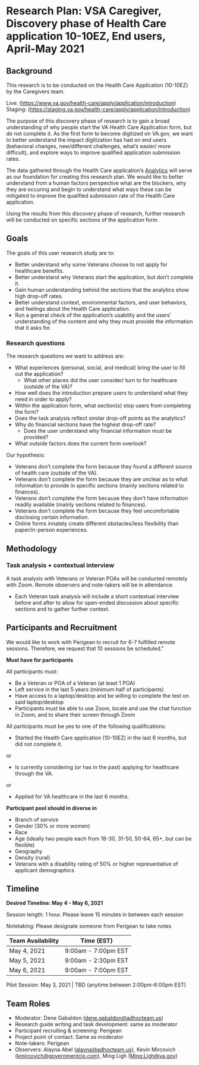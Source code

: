 # Research Plan: VSA Caregiver, Discovery phase of Health Care application 10-10EZ, End users, April-May 2021

## Background

This research is to be conducted on the Health Care Application (10-10EZ) by the Caregivers team.

Live: (https://www.va.gov/health-care/apply/application/introduction)
Staging: (https://staging.va.gov/health-care/apply/application/introduction)

The purpose of this discovery phase of research is to gain a broad understanding of why people start the VA Health Care Application form, but do not complete it. As the first form to become digitized on VA.gov, we want to better understand the impact digitization has had on end users (behavioral changes, new/different challenges, what’s easier/ more difficult), and explore ways to improve qualified application submission rates.

The data gathered through the Health Care application’s [Analytics](https://docs.google.com/presentation/d/1HDGBx-whUrSArDLf8OP_-65lCMPi36h0ihHPA3XqmIk/edit#slide=id.p1) will serve as our foundation for creating this research plan. We would like to better understand from a human factors perspective what are the blockers, why they are occuring and begin to understand what ways these can be mitigated to improve the qualified submission rate of the Health Care application.

Using the results from this discovery phase of research, further research will be conducted on specific sections of the application form.



## Goals

The goals of this user research study are to: 

- Better understand why some Veterans choose to not apply for healthcare benefits.
- Better understand why Veterans start the application, but don’t complete it.
- Gain human understanding behind the sections that the analytics show high drop-off rates.
- Better understand context, environmental factors, and user behaviors, and feelings about the Health Care application.
- Run a general check of the application’s usability and the users’ understanding of the content and why they must provide the information that it asks for.



### Research questions

The research questions we want to address are: 

- What experiences (personal, social, and medical) bring the user to fill out the application?
  - What other places did the user consider/ turn to for healthcare (outside of the VA)?
- How well does the introduction prepare users to understand what they need in order to apply?
- Within the application form, what section(s) stop users from completing the form?
- Does the task analysis reflect similar drop-off points as the analytics?
- Why do financial sections have the highest drop-off rate?
  - Does the user understand why financial information must be provided?
- What outside factors does the current form overlook? 

Our hypothesis:

- Veterans don’t complete the form because they found a different source of health care (outside of the VA).
- Veterans don’t complete the form because they are unclear as to what information to provide in specific sections (mainly sections related to finances).
- Veterans don’t complete the form because they don’t have information readily available (mainly sections related to finances).
- Veterans don’t complete the form because they feel uncomfortable disclosing certain information.
- Online forms innately create different obstacles/less flexibility than paper/in-person experiences.



## Methodology 

### Task analysis + contextual interview
A task analysis with Veterans or Veteran POAs will be conducted remotely with Zoom. Remote observers and note-takers will be in attendance.
- Each Veteran task analysis will include a short contextual interview before and after to allow for open-ended discussion about specific sections and to gather further context.




## Participants and Recruitment

We would like to work with Perigean to recruit for 6-7 fulfilled remote sessions. Therefore, we request that 10 sessions be scheduled."

**Must have for participants**

All participants must:

- Be a Veteran or POA of a Veteran (at least 1 POA)
- Left service in the last 5 years (minimum half of participants)
- Have access to a laptop/desktop and be willing to complete the test on said laptop/desktop
- Participants must be able to use Zoom, locate and use the chat function in Zoom, and to share their screen through Zoom

All participants must be yes to one of the following qualifications:

- Started the Health Care application (10-10EZ) in the last 6 months, but did not complete it.

or

- Is currently considering (or has in the past) applying for healthcare through the VA.

or

- Applied for VA healthcare in the last 6 months.  



**Participant pool should in diverse in**

- Branch of service
- Gender (30% or more women)
- Race
- Age (ideally two people each from 18-30, 31-50, 50-64, 65+, but can be flexible)
- Geography
- Density (rural)
- Veterans with a disability rating of 50% or higher representative of applicant demographics



## Timeline 

**Desired Timeline: May 4 - May 6, 2021**

Session length: 1 hour. Please leave 15 minutes in between each session

Notetaking: Please designate someone from Perigean to take notes

Team Availability | Time (EST)
------------------|--------------
May 4, 2021       | 9:00am - 7:00pm EST
May 5, 2021       | 9:00am - 2:30pm EST
May 6, 2021       | 9:00am - 7:00pm EST


Pilot Session: May 3, 2021 | TBD (anytime between 2:00pm-6:00pm EST)


## Team Roles	

- Moderator: Dene Gabaldon (dene.gabaldon@adhocteam.us)
- Research guide writing and task development: same as moderator
- Participant recruiting & screening: Perigean
- Project point of contact: Same as moderator
- Note-takers: Perigean
- Observers: Alayna Abel (alayna@adhocteam.us), Kevin Mircovich (kmircovich@governmentcio.com), Ming Ligh (Ming.Ligh@va.gov) 
